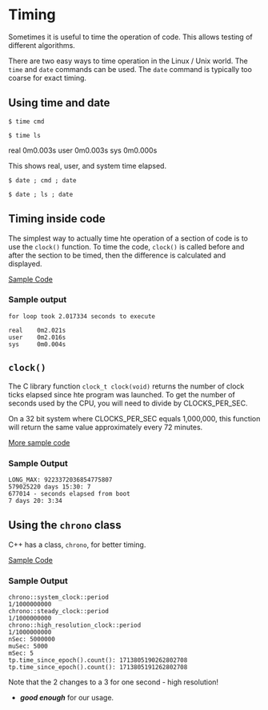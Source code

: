 # Timing
Sometimes it is useful to time the operation of code. This allows testing of different algorithms.

There are two easy ways to time operation in the Linux / Unix world. The `time` and `date` commands can be used. The `date` command is typically too coarse for exact timing.

## Using time and date
`$ time cmd`

`$ time ls`

real	0m0.003s
user	0m0.003s
sys	0m0.000s

This shows real, user, and system time elapsed.

`$ date ; cmd ; date`

`$ date ; ls ; date`

## Timing inside code
The simplest way to actually time hte operation of a section of code is to use the `clock()` function. To time the code, `clock()` is called before and after the section to be timed, then the difference is calculated and displayed.

[Sample Code](../Code/timer0.c)

### Sample output
    for loop took 2.017334 seconds to execute

    real    0m2.021s
    user    0m2.016s
    sys     0m0.004s

## `clock()`
The C library function `clock_t clock(void)` returns the number of clock ticks elapsed since hte program was launched. To get the number of seconds used by the CPU, you will need to divide by CLOCKS_PER_SEC.

On a 32 bit system where CLOCKS_PER_SEC equals 1,000,000, this function will return the same value approximately every 72 minutes.

[More sample code](../Code/timer1.c)

### Sample Output
    LONG_MAX: 9223372036854775807
    579025220 days 15:30: 7
    677014 - seconds elapsed from boot
    7 days 20: 3:34

## Using the `chrono` class
C++ has a class, `chrono`, for better timing.

[Sample Code](../Code/chrono.cpp)

### Sample Output
    chrono::system_clock::period
    1/1000000000
    chrono::steady_clock::period
    1/1000000000
    chrono::high_resolution_clock::period
    1/1000000000
    nSec: 5000000
    muSec: 5000
    mSec: 5
    tp.time_since_epoch().count(): 1713805190262802708
    tp.time_since_epoch().count(): 1713805191262802708

Note that the 2 changes to a 3 for one second - high resolution!

- ***good enough*** for our usage.
